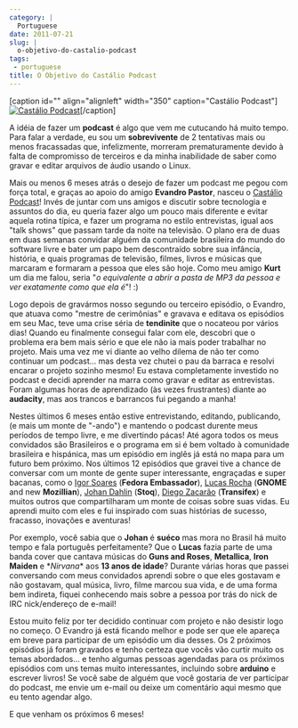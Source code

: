 ```yaml
---
category: |
  Portuguese
date: 2011-07-21
slug: |
  o-objetivo-do-castalio-podcast
tags:
 - portuguese
title: O Objetivo do Castálio Podcast
---
```


\[caption id="" align="alignleft" width="350" caption="Castálio
Podcast"\][![Castálio
Podcast](http://farm6.static.flickr.com/5149/5574058090_18863ca261_d.jpg)](http://www.flickr.com/photos/paulcapewell/5574058090/)\[/caption\]

A idéia de fazer um **podcast** é algo que vem me cutucando há muito
tempo. Para falar a verdade, eu sou um **sobrevivente** de 2 tentativas
mais ou menos fracassadas que, infelizmente, morreram prematuramente
devido à falta de compromisso de terceiros e da minha inabilidade de
saber como gravar e editar arquivos de áudio usando o Linux.

Mais ou menos 6 meses atrás o desejo de fazer um podcast me pegou com
força total, e graças ao apoio do amigo **Evandro Pastor**, nasceu o
[Castálio Podcast](http://www.castalio.info/)! Invés de juntar com uns
amigos e discutir sobre tecnologia e assuntos do dia, eu queria fazer
algo um pouco mais diferente e evitar aquela rotina típica, e fazer um
programa no estilo entrevistas, igual aos "talk shows" que passam tarde
da noite na televisão. O plano era de duas em duas semanas convidar
alguém da comunidade brasileira do mundo do software livre e bater um
papo bem descontraído sobre sua infância, história, e quais programas de
televisão, filmes, livros e músicas que marcaram e formaram a pessoa que
eles são hoje. Como meu amigo **Kurt** um dia me falou, seria "*o
equivalente a abrir a pasta de MP3 da pessoa e ver exatamente como que
ela é*"! :)

Logo depois de gravármos nosso segundo ou terceiro episódio, o Evandro,
que atuava como "mestre de cerimônias" e gravava e editava os episódios
em seu Mac, teve uma crise séria de **tendinite** que o nocateou por
vários dias! Quando eu finalmente consegui falar com ele, descobri que o
problema era bem mais sério e que ele não ia mais poder trabalhar no
projeto. Mais uma vez me vi diante ao velho dilema de não ter como
continuar um podcast... mas desta vez chutei o pau da barraca e resolvi
encarar o projeto sozinho mesmo! Eu estava completamente investido no
podcast e decidi aprender na marra como gravar e editar as entrevistas.
Foram algumas horas de aprendizado (às vezes frustrantes) diante ao
**audacity**, mas aos trancos e barrancos fui pegando a manha!

Nestes últimos 6 meses então estive entrevistando, editando, publicando,
(e mais um monte de "-ando") e mantendo o podcast durente meus períodos
de tempo livre, e me divertindo pácas! Até agora todos os meus
convidados são Brasileiros e o programa em si é bem voltado à comunidade
brasileira e hispánica, mas um episódio em inglês já está no mapa para
um futuro bem próximo. Nos últimos 12 episódios que gravei tive a chance
de conversar com um monte de gente super interessante, engraçadas e
super bacanas, como o [Igor Soares](http://igorsoares.com/) (**Fedora
Embassador**), [Lucas Rocha](http://lucasr.org/blog/) (**GNOME** and new
**Mozillian**), [Johan Dahlin](http://blogs.gnome.org/johan/)
(**Stoq**), [Diego Zacarão](http://diegobz.net/) (**Transifex**) e
muitos outros que compartilharam um monte de coisas sobre suas vidas. Eu
aprendi muito com eles e fui inspirado com suas histórias de sucesso,
fracasso, inovações e aventuras!

Por exemplo, você sabia que o **Johan** é **suéco** mas mora no Brasil
há muito tempo e fala português perfeitamente? Que o **Lucas** fazia
parte de uma banda cover que cantava músicas do **Guns and
Roses**, **Metallica**, **Iron Maiden** e \**Nirvana*\* aos **13 anos de
idade**? Durante várias horas que passei conversando com meus convidados
aprendi sobre o que eles gostavam e não gostavam, qual música, livro,
filme marcou sua vida, e de uma forma bem indireta, fiquei conhecendo
mais sobre a pessoa por trás do nick de IRC nick/endereço de e-mail!

Estou muito feliz por ter decidido continuar com projeto e não desistir
logo no começo. O Evandro já está ficando melhor e pode ser que ele
apareça em breve para participar de um episódio um dia desses. Os 2
próximos episódios já foram gravados e tenho certeza que vocês vão
curtir muito os temas abordados... e tenho algumas pessoas agendadas
para os próximos episódios com uns temas muito interessantes, incluindo
sobre **arduino** e escrever livros! Se você sabe de alguém que você
gostaria de ver participar do podcast, me envie um e-mail ou deixe um
comentário aqui mesmo que eu tento agendar algo.

E que venham os próximos 6 meses!
